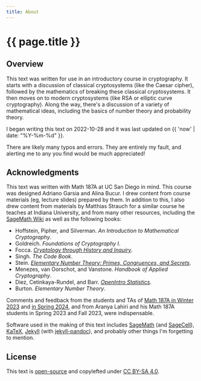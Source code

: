 ```yaml
---
title: About
---
```


# {{ page.title }}

## Overview

This text was written for use in an introductory course in cryptography. It starts with a discussion of classical cryptosystems (like the Caesar cipher), followed by the mathematics of breaking these classical cryptosystems. It then moves on to modern cryptosystems (like RSA or elliptic curve cryptography). Along the way, there's a discussion of a variety of mathematical ideas, including the basics of number theory and probability theory.

I began writing this text on 2022-10-28 and it was last updated on {{ 'now' | date: "%Y-%m-%d" }}.

There are likely many typos and errors. They are entirely my fault, and alerting me to any you find would be much appreciated! 

## Acknowledgments

This text was written with Math 187A at UC San Diego in mind. This course was designed Adriano Garsia and Alina Bucur. I drew content from course materials (eg, lecture slides) prepared by them. In addition to this, I also drew content from materials by Matthias Strauch for a similar course he teaches at Indiana University, and from many other resources, including the [SageMath Wiki](https://wiki.sagemath.org/interact/cryptography) as well as the following books: 

* Hoffstein, Pipher, and Silverman. *An Introduction to Mathematical Cryptography*. 
* Goldreich. *Foundations of Cryptography I*. 
* Focca. [*Cryptology through History and Inquiry*](https://sites.wcsu.edu/mbxml/html/Intro_Crypto_Main.html). 
* Singh. *The Code Book*. 
* Stein. [*Elementary Number Theory: Primes, Congruences, and Secrets*](https://wstein.org/ent/).
* Menezes, van Oorschot, and Vanstone. *Handbook of Applied Cryptography*. 
* Diez, Cetinkaya-Rundel, and Barr. [*OpenIntro Statistics*](https://www.openintro.org/book/os/).
* Burton. *Elementary Number Theory*.

Comments and feedback from the students and TAs of [Math 187A in Winter 2023](https://sagrawalx.github.io/teaching/teaching/wi23_math187a/) and [in Spring 2024](https://sagrawalx.github.io/teaching/teaching/sp24_math187a/), and from Aranya Lahiri and his Math 187A students in Spring 2023 and Fall 2023, were indispensable. 

Software used in the making of this text includes [SageMath](https://www.sagemath.org/) (and [SageCell](https://sagecell.sagemath.org/)), [KaTeX](https://katex.org/), [Jekyll](https://jekyllrb.com/) (with [jekyll-pandoc](https://github.com/mfenner/jekyll-pandoc)), and probably other things I'm forgetting to mention. 

## License

This text is [open-source](https://github.com/sagrawalx/crypt) and copylefted under <a rel="license" href="http://creativecommons.org/licenses/by-sa/4.0/">CC BY-SA 4.0</a>.
